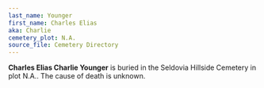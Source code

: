```yaml
---
last_name: Younger
first_name: Charles Elias
aka: Charlie
cemetery_plot: N.A.
source_file: Cemetery Directory
---
```

**Charles Elias  Charlie Younger** is buried in the Seldovia Hillside Cemetery in plot N.A..  The cause of death is unknown.




